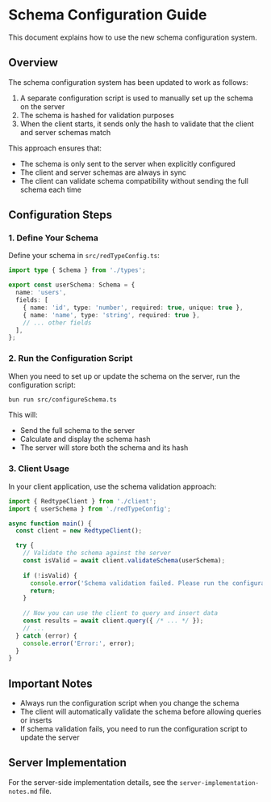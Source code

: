 # Schema Configuration Guide

This document explains how to use the new schema configuration system.

## Overview

The schema configuration system has been updated to work as follows:

1. A separate configuration script is used to manually set up the schema on the server
2. The schema is hashed for validation purposes
3. When the client starts, it sends only the hash to validate that the client and server schemas match

This approach ensures that:
- The schema is only sent to the server when explicitly configured
- The client and server schemas are always in sync
- The client can validate schema compatibility without sending the full schema each time

## Configuration Steps

### 1. Define Your Schema

Define your schema in `src/redTypeConfig.ts`:

```typescript
import type { Schema } from './types';

export const userSchema: Schema = {
  name: 'users',
  fields: [
    { name: 'id', type: 'number', required: true, unique: true },
    { name: 'name', type: 'string', required: true },
    // ... other fields
  ],
};
```

### 2. Run the Configuration Script

When you need to set up or update the schema on the server, run the configuration script:

```bash
bun run src/configureSchema.ts
```

This will:
- Send the full schema to the server
- Calculate and display the schema hash
- The server will store both the schema and its hash

### 3. Client Usage

In your client application, use the schema validation approach:

```typescript
import { RedtypeClient } from './client';
import { userSchema } from './redTypeConfig';

async function main() {
  const client = new RedtypeClient();

  try {
    // Validate the schema against the server
    const isValid = await client.validateSchema(userSchema);
    
    if (!isValid) {
      console.error('Schema validation failed. Please run the configuration script first.');
      return;
    }
    
    // Now you can use the client to query and insert data
    const results = await client.query({ /* ... */ });
    // ...
  } catch (error) {
    console.error('Error:', error);
  }
}
```

## Important Notes

- Always run the configuration script when you change the schema
- The client will automatically validate the schema before allowing queries or inserts
- If schema validation fails, you need to run the configuration script to update the server

## Server Implementation

For the server-side implementation details, see the `server-implementation-notes.md` file.
